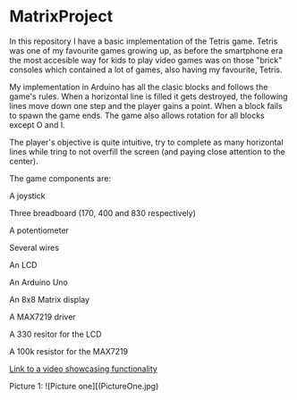 # MatrixProject

In this repository I have a basic implementation of the Tetris game.
Tetris was one of my favourite games growing up, as before the smartphone era
the most accesible way for kids to play video games was on those "brick"
consoles which contained a lot of games, also having my favourite, Tetris.

My implementation in Arduino has all the clasic blocks and follows the game's rules.
When a horizontal line is filled it gets destroyed, the following lines move down
one step and the player gains a point. When a block fails to spawn the game ends.
The game also allows rotation for all blocks except O and I.
 
The player's objective is quite intuitive, try to complete as many horizontal lines
while tring to not overfill the screen (and paying close attention to the center).

The game components are:

A joystick

Three breadboard (170, 400 and 830 respectively)

A potentiometer

Several wires

An LCD

An Arduino Uno

An 8x8 Matrix display

A MAX7219 driver

A 330 resitor for the LCD

A 100k resistor for the MAX7219

[Link to a video showcasing functionality](/https://youtu.be/0VH4JV-nQ9k )

Picture 1: ![Picture one][(PictureOne.jpg)
